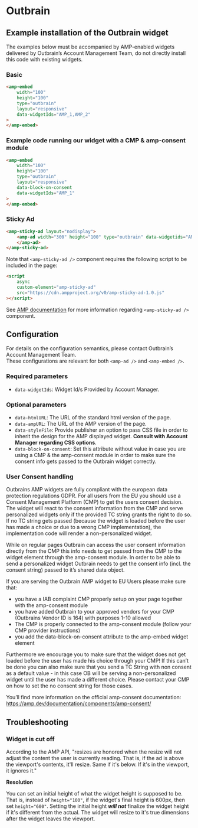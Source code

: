 # Outbrain

## Example installation of the Outbrain widget

The examples below must be accompanied by AMP-enabled widgets delivered by Outbrain’s Account Management Team, do not directly install this code with existing widgets.

### Basic

```html
<amp-embed
    width="100"
    height="100"
    type="outbrain"
    layout="responsive"
    data-widgetIds="AMP_1,AMP_2"
>
</amp-embed>
```

### Example code running our widget with a CMP & amp-consent module

```html
<amp-embed
    width="100"
    height="100"
    type="outbrain"
    layout="responsive"
    data-block-on-consent
    data-widgetIds="AMP_1"
>
</amp-embed>
```

### Sticky Ad

```html
<amp-sticky-ad layout="nodisplay">
    <amp-ad width="300" height="100" type="outbrain" data-widgetids="AMP_1">
    </amp-ad>
</amp-sticky-ad>
```

Note that `<amp-sticky-ad />` component requires the following script to be included in the page:

```html
<script
    async
    custom-element="amp-sticky-ad"
    src="https://cdn.ampproject.org/v0/amp-sticky-ad-1.0.js"
></script>
```

See [AMP documentation](https://amp.dev/documentation/components/amp-sticky-ad) for more information regarding `<amp-sticky-ad />` component.

## Configuration

For details on the configuration semantics, please contact Outbrain’s Account Management Team.\
These configurations are relevant for both `<amp-ad />` and `<amp-embed />`.

### Required parameters

-   `data-widgetIds`: Widget Id/s Provided by Account Manager.

### Optional parameters

-   `data-htmlURL`: The URL of the standard html version of the page.
-   `data-ampURL`: The URL of the AMP version of the page.
-   `data-styleFile`: Provide publisher an option to pass CSS file in order to inherit the design for the AMP displayed widget. **Consult with Account Manager regarding CSS options**.
-   `data-block-on-consent`: Set this attribute without value in case you are using a CMP & the amp-consent module in order to make sure the consent info gets passed to the Outbrain widget correctly.

### User Consent handling

Outbrains AMP widgets are fully compliant with the european data protection regulations GDPR. For all users from the EU you should use a Consent Management Platform (CMP) to get the users consent decision. The widget will react to the consent information from the CMP and serve personalized widgets only if the provided TC string grants the right to do so.
If no TC string gets passed (because the widget is loaded before the user has made a choice or due to a wrong CMP implementation), the implementation code will render a non-personalized widget.

While on regular pages Outbrain can access the user consent information directly from the CMP this info needs to get passed from the CMP to the widget element through the amp-consent module. In order to be able to send a personalized widget Outbrain needs to get the consent info (incl. the consent string) passed to it’s shared data object.

If you are serving the Outbrain AMP widget to EU Users please make sure that:

-   you have a IAB complaint CMP properly setup on your page together with the amp-consent module
-   you have added Outbrain to your approved vendors for your CMP (Outbrains Vendor ID is 164) with purposes 1-10 allowed
-   The CMP is properly connected to the amp-consent module (follow your CMP provider instructions)
-   you add the data-block-on-consent attribute to the amp-embed widget element

Furthermore we encourage you to make sure that the widget does not get loaded before the user has made his choice through your CMP!
If this can’t be done you can also make sure that you send a TC String with non consent as a default value - in this case OB will be serving a non-personalized widget until the user has made a different choice. Please contact your CMP on how to set the no consent string for those cases.

You’ll find more information on the official amp-consent documentation:
https://amp.dev/documentation/components/amp-consent/

## Troubleshooting

### Widget is cut off

According to the AMP API, "resizes are honored when the resize will not adjust the content the user is currently reading. That is, if the ad is above the viewport's contents, it'll resize. Same if it's below. If it's in the viewport, it ignores it."

**Resolution**

You can set an initial height of what the widget height is supposed to be. That is, instead of `height="100"`, if the widget's final height is 600px, then set `height="600"`. Setting the initial height **_will not_** finalize the widget height if it's different from the actual. The widget will resize to it's true dimensions after the widget leaves the viewport.
